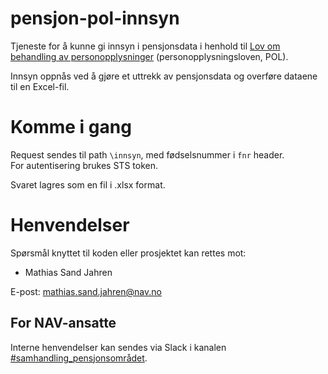 # pensjon-pol-innsyn
Tjeneste for å kunne gi innsyn i pensjonsdata i henhold til [Lov om behandling av personopplysninger](https://lovdata.no/dokument/NL/lov/2018-06-15-38) (personopplysningsloven, POL).

Innsyn oppnås ved å gjøre et uttrekk av pensjonsdata og overføre dataene til en Excel-fil.

# Komme i gang

Request sendes til path `\innsyn`, med fødselsnummer i `fnr` header.  
For autentisering brukes STS token.

Svaret lagres som en fil i .xlsx format.

# Henvendelser

Spørsmål knyttet til koden eller prosjektet kan rettes mot:

* Mathias Sand Jahren

E-post: mathias.sand.jahren@nav.no

## For NAV-ansatte

Interne henvendelser kan sendes via Slack i kanalen [#samhandling_pensjonsområdet](https://nav-it.slack.com/archives/CQ08JC3UG).
